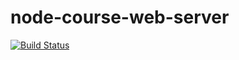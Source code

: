 # node-course-web-server
[![Build Status](https://travis-ci.org/Vetalb8/node-course-rest.svg?branch=master)](https://travis-ci.org/Vetalb8/node-course-rest)
